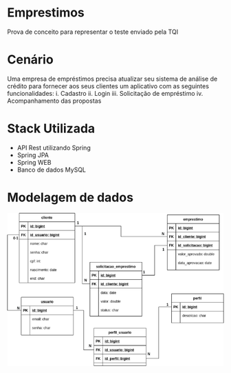 # Emprestimos

Prova de conceito para representar o teste enviado pela TQI

# Cenário
Uma empresa de empréstimos precisa atualizar seu sistema de análise de crédito para fornecer aos seus clientes um aplicativo com as seguintes funcionalidades:
i.	Cadastro
ii.	Login
iii.	Solicitação de empréstimo
iv.	Acompanhamento das propostas

# Stack Utilizada
  - API Rest utilizando Spring
  - Spring JPA
  - Spring WEB
  - Banco de dados MySQL

# Modelagem de dados

![Modelagem de dados](der/projeto_TQI.png)

